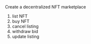 Create a decentralized NFT marketplace
1. list NFT
2. buy NFT
3. cancel listing
4. withdraw bid
5. update listing

